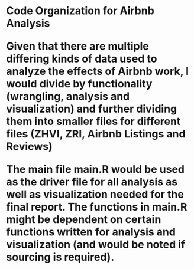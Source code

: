 <h1> Code Organization for Airbnb Analysis 

Given that there are multiple differing kinds of data used to analyze the effects of Airbnb work, I would divide by 
functionality (wrangling, analysis and visualization) and further dividing them into smaller files for different files
(ZHVI, ZRI, Airbnb Listings and Reviews)

The main file main.R would be used as the driver file for all analysis as well as visualization needed for the final 
report. The functions in main.R might be dependent on certain functions written for analysis and visualization (and
would be noted if sourcing is required). 
